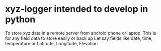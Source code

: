 # xyz-logger intended to develop in python
To store xyz data in a remote server from android phone or laptop.
This is for any field data to store easily or back up
Let say fields like date, time, temperature or Latitude, Longitude, Elevation
